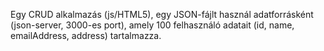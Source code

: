 Egy CRUD alkalmazás (js/HTML5), egy JSON-fájlt használ adatforrásként (json-server, 3000-es port), amely 100 felhasználó adatait (id, name, emailAddress, address) tartalmazza.